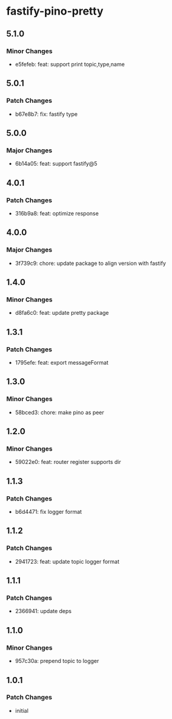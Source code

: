 # fastify-pino-pretty

## 5.1.0

### Minor Changes

- e5fefeb: feat: support print topic,type,name

## 5.0.1

### Patch Changes

- b67e8b7: fix: fastify type

## 5.0.0

### Major Changes

- 6b14a05: feat: support fastify@5

## 4.0.1

### Patch Changes

- 316b9a8: feat: optimize response

## 4.0.0

### Major Changes

- 3f739c9: chore: update package to align version with fastify

## 1.4.0

### Minor Changes

- d8fa6c0: feat: update pretty package

## 1.3.1

### Patch Changes

- 1795efe: feat: export messageFormat

## 1.3.0

### Minor Changes

- 58bced3: chore: make pino as peer

## 1.2.0

### Minor Changes

- 59022e0: feat: router register supports dir

## 1.1.3

### Patch Changes

- b6d4471: fix logger format

## 1.1.2

### Patch Changes

- 2941723: feat: update topic logger format

## 1.1.1

### Patch Changes

- 2366941: update deps

## 1.1.0

### Minor Changes

- 957c30a: prepend topic to logger

## 1.0.1

### Patch Changes

- initial
